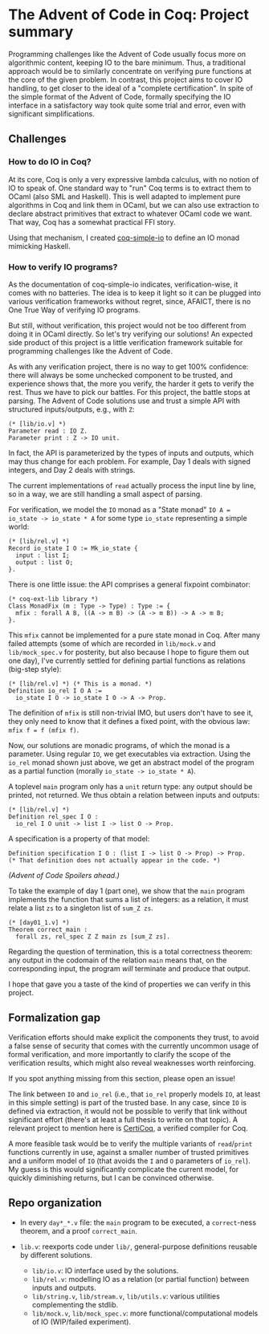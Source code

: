 # The Advent of Code in Coq: Project summary

Programming challenges like the Advent of Code usually focus more
on algorithmic content, keeping IO to the bare minimum. Thus, a
traditional approach would be to similarly concentrate on verifying
pure functions at the core of the given problem. In contrast, this
project aims to cover IO handling, to get closer to the ideal of a
"complete certification". In spite of the simple format of the Advent
of Code, formally specifying the IO interface in a satisfactory way
took quite some trial and error, even with significant simplifications.

## Challenges

### How to do IO in Coq?

At its core, Coq is only a very expressive lambda calculus, with
no notion of IO to speak of. One standard way to "run" Coq terms
is to extract them to OCaml (also SML and Haskell). This is well
adapted to implement pure algorithms in Coq and link them in OCaml,
but we can also use extraction to declare abstract primitives that
extract to whatever OCaml code we want. That way, Coq has a somewhat
practical FFI story.

Using that mechanism, I created
[coq-simple-io](https://github.com/Lysxia/coq-simple-io) to define
an IO monad mimicking Haskell.

### How to verify IO programs?

As the documentation of coq-simple-io indicates, verification-wise,
it comes with no batteries. The idea is to keep it light so it can
be plugged into various verification frameworks without regret,
since, AFAICT, there is no One True Way of verifying IO programs.

But still, without verification, this project would not be too
different from doing it in OCaml directly. So let's try verifying
our solutions! An expected side product of this project is a
little verification framework suitable for programming challenges
like the Advent of Code.

As with any verification project, there is no way to get 100%
confidence: there will always be some unchecked component to be
trusted, and experience shows that, the more you verify, the harder
it gets to verify the rest.
Thus we have to pick our battles. For this project, the battle
stops at parsing. The Advent of Code solutions use and trust a
simple API with structured inputs/outputs, e.g., with `Z`:

```coq
(* [lib/io.v] *)
Parameter read : IO Z.
Parameter print : Z -> IO unit.
```

In fact, the API is parameterized by the types of inputs and outputs,
which may thus change for each problem. For example, Day 1 deals with
signed integers, and Day 2 deals with strings.

The current implementations of `read` actually process the input
line by line, so in a way, we are still handling a small aspect of
parsing.

For verification, we model the `IO` monad as a "State monad"
`IO A = io_state -> io_state * A` for some type `io_state`
representing a simple world:

```coq
(* [lib/rel.v] *)
Record io_state I O := Mk_io_state {
  input : list I;
  output : list O;
}.
```

There is one little issue: the API comprises a general fixpoint
combinator:

```coq
(* coq-ext-lib library *)
Class MonadFix (m : Type -> Type) : Type := {
  mfix : forall A B, ((A -> m B) -> (A -> m B)) -> A -> m B;
}.
```

This `mfix` cannot be implemented for a pure state monad in Coq.
After many failed attempts (some of which are recorded in
`lib/mock.v` and `lib/mock_spec.v` for posterity, but also because
I hope to figure them out one day), I've currently settled for
defining partial functions as relations (big-step style):

```coq
(* [lib/rel.v] *) (* This is a monad. *)
Definition io_rel I O A :=
  io_state I O -> io_state I O -> A -> Prop.
```

The definition of `mfix` is still non-trivial IMO, but users don't
have to see it, they only need to know that it defines a fixed point,
with the obvious law: `mfix f = f (mfix f)`.

Now, our solutions are monadic programs, of which the monad is a
parameter. Using regular `IO`, we get executables via extraction.
Using  the `io_rel` monad shown just above, we get an abstract model
of the program as a partial function (morally
`io_state -> io_state * A`).

A toplevel `main` program only has a `unit` return type: any output
should be printed, not returned. We thus obtain a relation between
inputs and outputs:

```coq
(* [lib/rel.v] *)
Definition rel_spec I O :
  io_rel I O unit -> list I -> list O -> Prop.
```

A specification is a property of that model:

```coq
Definition specification I O : (list I -> list O -> Prop) -> Prop.
(* That definition does not actually appear in the code. *)
```

*(Advent of Code Spoilers ahead.)*

To take the example of day 1 (part one), we show that the `main`
program implements the function that sums a list of integers:
as a relation, it must relate a list `zs` to a singleton list of
`sum_Z zs`.

```coq
(* [day01_1.v] *)
Theorem correct_main :
  forall zs, rel_spec Z Z main zs [sum_Z zs].
```

Regarding the question of termination, this is a total correctness
theorem: any output in the codomain of the relation `main` means
that, on the corresponding input, the program *will* terminate and
produce that output.

I hope that gave you a taste of the kind of properties we can verify
in this project.

## Formalization gap

Verification efforts should make explicit the components they trust,
to avoid a false sense of security that comes with the currently
uncommon usage of formal verification, and more importantly to
clarify the scope of the verification results, which might also
reveal weaknesses worth reinforcing.

If you spot anything missing from this section, please open an issue!

The link between `IO` and `io_rel` (i.e., that `io_rel` properly
models `IO`, at least in this simple setting) is part of the trusted
base. In any case, since `IO` is defined via extraction, it would not
be possible to verify that link without significant effort (there's
at least a full thesis to write on that topic). A relevant project
to mention here is
[CertiCoq](https://www.cs.princeton.edu/~appel/certicoq/),
a verified compiler for Coq.

A more feasible task would be to verify the multiple variants of
`read`/`print` functions currently in use, against a smaller number
of trusted primitives and a uniform model of `IO` (that avoids the
`I` and `O` parameters of `io_rel`). My guess is this would
significantly complicate the current model, for quickly diminishing
returns, but I can be convinced otherwise.

## Repo organization

- In every `day*_*.v` file: the `main` program to be executed,
  a `correct`-ness theorem, and a proof `correct_main`.

- `lib.v`: reexports code under `lib/`, general-purpose definitions
  reusable by different solutions.

    + `lib/io.v`: IO interface used by the solutions.
    + `lib/rel.v`: modelling IO as a relation (or partial function)
      between inputs and outputs.
    + `lib/string.v`, `lib/stream.v`, `lib/utils.v`:
      various utilities complementing the stdlib.
    + `lib/mock.v`, `lib/mock_spec.v`: more functional/computational
      models of IO (WIP/failed experiment).
